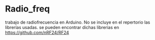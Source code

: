# Radio_freq
trabajo de radiofrecuencia en Arduino. No se incluye en el repertorio las librerías usadas.
se pueden encontrar  dichas librerias en https://github.com/nRF24/RF24
